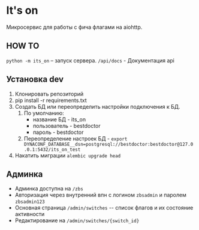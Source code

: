 It's on
=======

Микросервис для работы с фича флагами на aiohttp.

HOW TO
------

`python -m its_on` – запуск сервера.
`/api/docs` - Документация api


Установка dev
------

1. Клонировать репозиторий
2. pip install -r requirements.txt
3. Создать БД или переопределить настройки подключения к БД.
    1. По умолчанию:
        - название БД - its_on
        - пользователь - bestdoctor
        - пароль - bestdoctor
    2. Переопределение настроек БД - `export DYNACONF_DATABASE__dsn=postgresql://bestdoctor:bestdoctor@127.0.0.1:5432/its_on_test`
4. Накатить миграции `alembic upgrade head`


Админка
------

* Админка доступна на `/zbs`
* Авторизация через внутренний впн с логином `zbsadmin` и паролем `zbsadmin123`
* Основная страница `/admin/switches` -- список флагов и их состояние активности
* Редактирование на `/admin/switches/{switch_id}`
